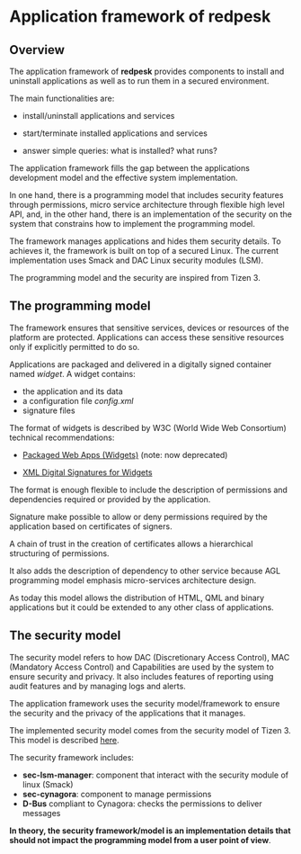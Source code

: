 # Application framework of redpesk

## Overview

The application framework of **redpesk**
provides components to install and uninstall applications
as well as to run them in a secured environment.

The main functionalities are:

- install/uninstall applications and services

- start/terminate installed applications and services

- answer simple queries: what is installed? what runs?

The application framework fills the gap between the applications
development model and the effective system implementation.

In one hand, there is a programming model that includes security
features through permissions, micro service architecture through
flexible high level API, and, in the other hand, there is an
implementation of the security on the system that constrains how
to implement the programming model.

The framework manages applications and hides them security details.
To achieves it, the framework is built on top of a secured Linux.
The current implementation uses Smack and DAC Linux security modules (LSM).

The programming model and the security are inspired from Tizen 3.

## The programming model

The framework ensures that sensitive services, devices or resources
of the platform are protected. Applications can access these sensitive
resources only if explicitly permitted to do so.

Applications are packaged and delivered in a digitally signed container
named *widget*. A widget contains:

- the application and its data
- a configuration file *config.xml*
- signature files

The format of widgets is described by W3C (World Wide Web Consortium)
technical recommendations:

- [Packaged Web Apps (Widgets)](http://www.w3.org/TR/widgets)
  (note: now deprecated)

- [XML Digital Signatures for Widgets](http://www.w3.org/TR/widgets-digsig)

The format is enough flexible to include the description of permissions
and dependencies required or provided by the application.

Signature make possible to allow or deny permissions required by the
application based on certificates of signers.

A chain of trust in the creation of certificates allows a hierarchical
structuring of permissions.

It also adds the description of dependency to other service because AGL
programming model emphasis micro-services architecture design.

As today this model allows the distribution of HTML, QML and binary applications
but it could be extended to any other class of applications.

## The security model

The security model refers to how DAC (Discretionary Access Control),
MAC (Mandatory Access Control) and Capabilities are used by the system
to ensure security and privacy.
It also includes features of reporting using audit features and by managing
logs and alerts.

The application framework uses the security model/framework
to ensure the security and the privacy of the applications that
it manages.

The implemented security model comes from the security model of Tizen 3.
This model is described [here][tizen-secu-3].

The security framework includes:

- **sec-lsm-manager**: component that interact with the security module of linux (Smack)
- **sec-cynagora**: component to manage permissions
- **D-Bus** compliant to Cynagora: checks the permissions to deliver messages

**In theory, the security framework/model is an implementation details
that should not impact the programming model from a user point of view**.


[meta-intel]:       https://github.com/01org/meta-intel-iot-security                "A collection of layers providing security technologies"
[widgets]:          http://www.w3.org/TR/widgets                                    "Packaged Web Apps"
[widgets-digsig]:   http://www.w3.org/TR/widgets-digsig                             "XML Digital Signatures for Widgets"
[libxml2]:          http://xmlsoft.org/html/index.html                              "libxml2"
[openssl]:          https://www.openssl.org                                         "OpenSSL"
[xmlsec]:           https://www.aleksey.com/xmlsec                                  "XMLSec"
[json-c]:           https://github.com/json-c/json-c                                "JSON-c"
[d-bus]:            http://www.freedesktop.org/wiki/Software/dbus                   "D-Bus"
[libzip]:           http://www.nih.at/libzip                                        "libzip"
[cmake]:            https://cmake.org                                               "CMake"
[sec-lsm-manager]: https://wiki.tizen.org/wiki/Security/Tizen_3.X_Security_Manager  "Sec-lsm-Manager"
[app-manifest]:     http://www.w3.org/TR/appmanifest                                "Web App Manifest"
[tizen-security]:   https://wiki.tizen.org/wiki/Security                            "Tizen security home page"
[tizen-secu-3]:     https://wiki.tizen.org/wiki/Security/Tizen_3.X_Overview         "Tizen 3 security overview"
[AppFW-APP_install_sequences]: pictures/AppFW-APP_install_sequences.svg
[Security_model_history]: pictures/Security_model_history.svg

